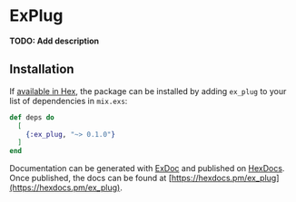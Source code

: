 # ExPlug

**TODO: Add description**

## Installation

If [available in Hex](https://hex.pm/docs/publish), the package can be installed
by adding `ex_plug` to your list of dependencies in `mix.exs`:

```elixir
def deps do
  [
    {:ex_plug, "~> 0.1.0"}
  ]
end
```

Documentation can be generated with [ExDoc](https://github.com/elixir-lang/ex_doc)
and published on [HexDocs](https://hexdocs.pm). Once published, the docs can
be found at [https://hexdocs.pm/ex_plug](https://hexdocs.pm/ex_plug).

